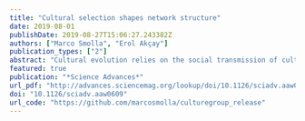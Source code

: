 ```yaml
---
title: "Cultural selection shapes network structure"
date: 2019-08-01
publishDate: 2019-08-27T15:06:27.243382Z
authors: ["Marco Smolla", "Erol Akçay"]
publication_types: ["2"]
abstract: "Cultural evolution relies on the social transmission of cultural traits along a population’s social network. Research indicates that network structure affects information spread and thus the capacity for cumulative culture. However, how network structure itself is driven by population-culture co-evolution remains largely unclear. We use a simple model to investigate how populations negotiate the trade-off between acquiring new skills and getting better at existing skills and how this trade-off shapes social networks. We find unexpected eco-evolutionary feedbacks from culture onto social networks and vice versa. We show that selecting for skill generalists results in sparse networks with diverse skill sets, whereas selecting for skill specialists results in dense networks and a population that specializes on the same few skills on which everyone is an expert. Our model advances our understanding of the complex feedbacks in cultural evolution and demonstrates how individual-level behavior can lead to the emergence of population-level structure."
featured: true
publication: "*Science Advances*"
url_pdf: "http://advances.sciencemag.org/lookup/doi/10.1126/sciadv.aaw0609"
doi: "10.1126/sciadv.aaw0609"
url_code: "https://github.com/marcosmolla/culturegroup_release"
---
```


